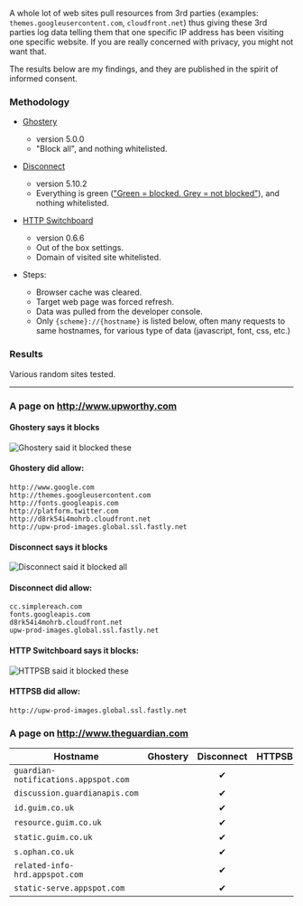 A whole lot of web sites pull resources from 3rd parties (examples: `themes.googleusercontent.com`, `cloudfront.net`) thus giving these 3rd parties log data telling them that one specific IP address has been visiting one specific website. If you are really concerned with privacy, you might not want that.

The results below are my findings, and they are published in the spirit of informed consent.

### Methodology

- [Ghostery](https://chrome.google.com/webstore/detail/ghostery/mlomiejdfkolichcflejclcbmpeaniij)
    * version 5.0.0
    * "Block all", and nothing whitelisted.
- [Disconnect](https://chrome.google.com/webstore/detail/disconnect/jeoacafpbcihiomhlakheieifhpjdfeo)
    * version 5.10.2
    * Everything is green (["Green = blocked. Grey = not blocked"](https://disconnect.me/disconnect/faq#why-are-some-icons-green-and-some-icons-grey)), and nothing whitelisted.
- [HTTP Switchboard](https://chrome.google.com/webstore/detail/http-switchboard/mghdpehejfekicfjcdbfofhcmnjhgaag)
    * version 0.6.6
    * Out of the box settings.
    * Domain of visited site whitelisted.

- Steps:
    * Browser cache was cleared.
    * Target web page was forced refresh.
    * Data was pulled from the developer console.
    * Only `{scheme}://{hostname}` is listed below, often many requests to same hostnames, for various type of data (javascript, font, css, etc.)

### Results

Various random sites tested.

***

### A page on http://www.upworthy.com

#### Ghostery says it blocks

![Ghostery said it blocked these](https://raw.github.com/gorhill/httpswitchboard/master/doc/img/privacy-tour-1-ghostery.png)

#### Ghostery did allow:
    http://www.google.com
    http://themes.googleusercontent.com
    http://fonts.googleapis.com
    http://platform.twitter.com
    http://d8rk54i4mohrb.cloudfront.net
    http://upw-prod-images.global.ssl.fastly.net

#### Disconnect says it blocks

![Disconnect said it blocked all](https://raw.github.com/gorhill/httpswitchboard/master/doc/img/privacy-tour-1-disconnect.png)

#### Disconnect did allow:
    cc.simplereach.com
    fonts.googleapis.com
    d8rk54i4mohrb.cloudfront.net
    upw-prod-images.global.ssl.fastly.net

#### HTTP Switchboard says it blocks:

![HTTPSB said it blocked these](https://raw.github.com/gorhill/httpswitchboard/master/doc/img/privacy-tour-1-httpsb.png)

#### HTTPSB did allow:
    http://upw-prod-images.global.ssl.fastly.net

### A page on http://www.theguardian.com

| Hostname                             | Ghostery       | Disconnect | HTTPSB |
| ------------------------------------ |:--------------:|:----------:|:------:|
| `guardian-notifications.appspot.com` |                | ✔          |        |
| `discussion.guardianapis.com`        |                | ✔          |        |
| `id.guim.co.uk`                      |                | ✔          |        |
| `resource.guim.co.uk`                |                | ✔          |        |
| `static.guim.co.uk`                  |                | ✔          |        |
| `s.ophan.co.uk`                      |                | ✔          |        |
| `related-info-hrd.appspot.com`       |                | ✔          |        |
| `static-serve.appspot.com`           |                | ✔          |        |